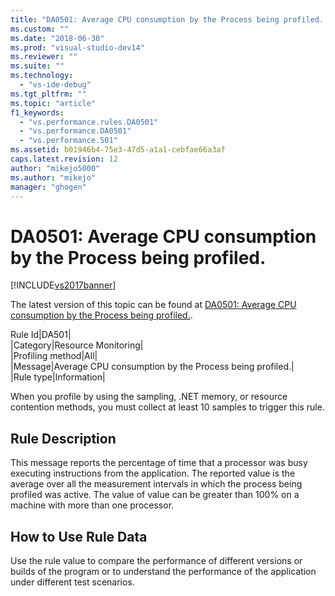 ```yaml
---
title: "DA0501: Average CPU consumption by the Process being profiled. | Microsoft Docs"
ms.custom: ""
ms.date: "2018-06-30"
ms.prod: "visual-studio-dev14"
ms.reviewer: ""
ms.suite: ""
ms.technology: 
  - "vs-ide-debug"
ms.tgt_pltfrm: ""
ms.topic: "article"
f1_keywords: 
  - "vs.performance.rules.DA0501"
  - "vs.performance.DA0501"
  - "vs.performance.501"
ms.assetid: b01946b4-75e3-47d5-a1a1-cebfae66a3af
caps.latest.revision: 12
author: "mikejo5000"
ms.author: "mikejo"
manager: "ghogen"
---
```

# DA0501: Average CPU consumption by the Process being profiled.
[!INCLUDE[vs2017banner](../includes/vs2017banner.md)]

The latest version of this topic can be found at [DA0501: Average CPU consumption by the Process being profiled.](https://docs.microsoft.com/visualstudio/profiling/da0501-average-cpu-consumption-by-the-process-being-profiled).  
  
Rule Id|DA501|  
|Category|Resource Monitoring|  
|Profiling method|All|  
|Message|Average CPU consumption by the Process being profiled.|  
|Rule type|Information|  
  
 When you profile by using the sampling, .NET memory, or resource contention methods, you must collect at least 10 samples to trigger this rule.  
  
## Rule Description  
 This message reports the percentage of time that a processor was busy executing instructions from the application. The reported value is the average over all the measurement intervals in which the process being profiled was active. The value of value can be greater than 100% on a machine with more than one processor.  
  
## How to Use Rule Data  
 Use the rule value to compare the performance of different versions or builds of the program or to understand the performance of the application under different test scenarios.



